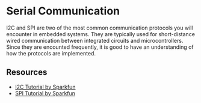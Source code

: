# Serial Communication
I2C and SPI are two of the most common communication protocols you will encounter in embedded systems. They are typically used for short-distance wired communication between integrated circuits and microcontrollers. Since they are encounted frequently, it is good to have an understanding of how the protocols are implemented. 

## Resources
- [I2C Tutorial by Sparkfun](https://learn.sparkfun.com/tutorials/i2c)
- [SPI Tutorial by Sparkfun](https://learn.sparkfun.com/tutorials/serial-peripheral-interface-spi/all)
